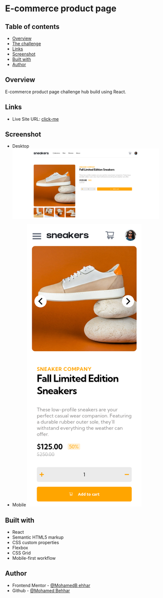 # E-commerce product page

## Table of contents

- [Overview](#overview)
- [The challenge](#the-challenge)
- [Links](#links)
- [Screenshot](#screenshot)
- [Built with](#built-with)
- [Author](#author)


## Overview
E-commerce product page challenge hub build using React.

## Links

- Live Site URL: [click-me](https://ecomerce-product-page.netlify.app/)

## Screenshot
- Desktop
![Desktop](./screenShots/desktop.png)

- Mobile
![Mobile](./screenShots/mobile.png)


## Built with

- React
- Semantic HTML5 markup
- CSS custom properties
- Flexbox
- CSS Grid
- Mobile-first workflow


## Author

- Frontend Mentor - [@MohamedB ehhar](https://www.frontendmentor.io/profile/MohamedBehhar)
- Github - [@Mohamed Behhar](https://github.com/MohamedBehhar)
